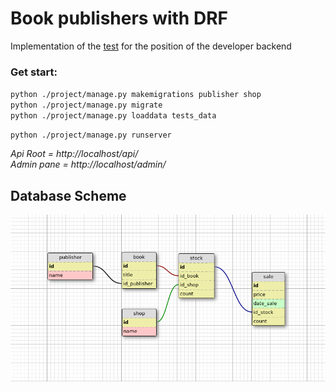 # Book publishers with DRF

Implementation of the [test](https://shakurocom.github.io/BackEnd-Test/) for the position of the developer
backend 



### Get start:

`python ./project/manage.py makemigrations publisher shop`  
`python ./project/manage.py migrate`  
`python ./project/manage.py loaddata tests_data`  
  
`python ./project/manage.py runserver`     
  
  
*Api Root = http://localhost/api/*    
*Admin pane = http://localhost/admin/*    
  
## Database Scheme  
![](Readme/book_publishers_django_scheme.png)
